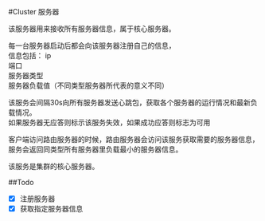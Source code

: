 #Cluster 服务器

该服务器用来接收所有服务器信息，属于核心服务器。  

每一台服务器启动后都会向该服务器注册自己的信息，  
信息包括：
ip  
端口  
服务器类型  
服务器负载值（不同类型服务器所代表的意义不同）  

该服务会间隔30s向所有服务器发送心跳包，获取各个服务器的运行情况和最新负载情况。  
如果服务器无应答则标示该服务失效，如果成功应答则标志为可用  

客户端访问路由服务器的时候，路由服务器会访问该服务获取需要的服务器信息，服务会返回同类型所有服务器里负载最小的服务器信息。  

该服务是集群的核心服务器。  

##Todo  
- [x] 注册服务器  
- [x] 获取指定服务器信息  